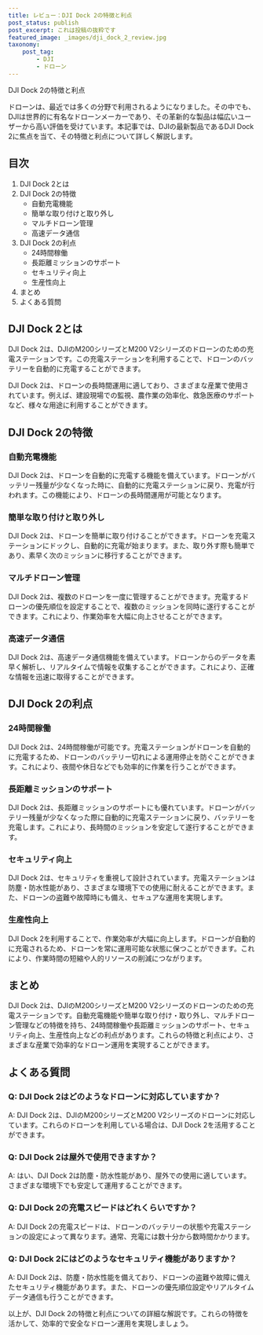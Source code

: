 ```yaml
---
title: レビュー：DJI Dock 2の特徴と利点
post_status: publish
post_excerpt: これは投稿の抜粋です
featured_image: _images/dji_dock_2_review.jpg
taxonomy:
    post_tag:
        - DJI
        - ドローン
---
```


DJI Dock 2の特徴と利点

ドローンは、最近では多くの分野で利用されるようになりました。その中でも、DJIは世界的に有名なドローンメーカーであり、その革新的な製品は幅広いユーザーから高い評価を受けています。本記事では、DJIの最新製品であるDJI Dock 2に焦点を当て、その特徴と利点について詳しく解説します。

## 目次

1. DJI Dock 2とは
2. DJI Dock 2の特徴
   - 自動充電機能
   - 簡単な取り付けと取り外し
   - マルチドローン管理
   - 高速データ通信
3. DJI Dock 2の利点
   - 24時間稼働
   - 長距離ミッションのサポート
   - セキュリティ向上
   - 生産性向上
4. まとめ
5. よくある質問

## DJI Dock 2とは

DJI Dock 2は、DJIのM200シリーズとM200 V2シリーズのドローンのための充電ステーションです。この充電ステーションを利用することで、ドローンのバッテリーを自動的に充電することができます。

DJI Dock 2は、ドローンの長時間運用に適しており、さまざまな産業で使用されています。例えば、建設現場での監視、農作業の効率化、救急医療のサポートなど、様々な用途に利用することができます。

## DJI Dock 2の特徴

### 自動充電機能

DJI Dock 2は、ドローンを自動的に充電する機能を備えています。ドローンがバッテリー残量が少なくなった時に、自動的に充電ステーションに戻り、充電が行われます。この機能により、ドローンの長時間運用が可能となります。

### 簡単な取り付けと取り外し

DJI Dock 2は、ドローンを簡単に取り付けることができます。ドローンを充電ステーションにドックし、自動的に充電が始まります。また、取り外す際も簡単であり、素早く次のミッションに移行することができます。

### マルチドローン管理

DJI Dock 2は、複数のドローンを一度に管理することができます。充電するドローンの優先順位を設定することで、複数のミッションを同時に遂行することができます。これにより、作業効率を大幅に向上させることができます。

### 高速データ通信

DJI Dock 2は、高速データ通信機能を備えています。ドローンからのデータを素早く解析し、リアルタイムで情報を収集することができます。これにより、正確な情報を迅速に取得することができます。

## DJI Dock 2の利点

### 24時間稼働

DJI Dock 2は、24時間稼働が可能です。充電ステーションがドローンを自動的に充電するため、ドローンのバッテリー切れによる運用停止を防ぐことができます。これにより、夜間や休日などでも効率的に作業を行うことができます。

### 長距離ミッションのサポート

DJI Dock 2は、長距離ミッションのサポートにも優れています。ドローンがバッテリー残量が少なくなった際に自動的に充電ステーションに戻り、バッテリーを充電します。これにより、長時間のミッションを安定して遂行することができます。

### セキュリティ向上

DJI Dock 2は、セキュリティを重視して設計されています。充電ステーションは防塵・防水性能があり、さまざまな環境下での使用に耐えることができます。また、ドローンの盗難や故障時にも備え、セキュアな運用を実現します。

### 生産性向上

DJI Dock 2を利用することで、作業効率が大幅に向上します。ドローンが自動的に充電されるため、ドローンを常に運用可能な状態に保つことができます。これにより、作業時間の短縮や人的リソースの削減につながります。

## まとめ

DJI Dock 2は、DJIのM200シリーズとM200 V2シリーズのドローンのための充電ステーションです。自動充電機能や簡単な取り付け・取り外し、マルチドローン管理などの特徴を持ち、24時間稼働や長距離ミッションのサポート、セキュリティ向上、生産性向上などの利点があります。これらの特徴と利点により、さまざまな産業で効率的なドローン運用を実現することができます。

## よくある質問

### Q: DJI Dock 2はどのようなドローンに対応していますか？

A: DJI Dock 2は、DJIのM200シリーズとM200 V2シリーズのドローンに対応しています。これらのドローンを利用している場合は、DJI Dock 2を活用することができます。

### Q: DJI Dock 2は屋外で使用できますか？

A: はい、DJI Dock 2は防塵・防水性能があり、屋外での使用に適しています。さまざまな環境下でも安定して運用することができます。

### Q: DJI Dock 2の充電スピードはどれくらいですか？

A: DJI Dock 2の充電スピードは、ドローンのバッテリーの状態や充電ステーションの設定によって異なります。通常、充電には数十分から数時間かかります。

### Q: DJI Dock 2にはどのようなセキュリティ機能がありますか？

A: DJI Dock 2は、防塵・防水性能を備えており、ドローンの盗難や故障に備えたセキュリティ機能があります。また、ドローンの優先順位設定やリアルタイムデータ通信も行うことができます。

以上が、DJI Dock 2の特徴と利点についての詳細な解説です。これらの特徴を活かして、効率的で安全なドローン運用を実現しましょう。